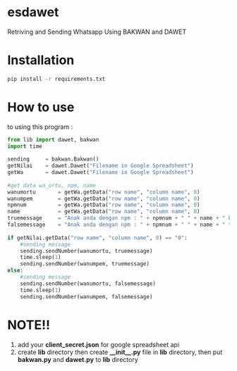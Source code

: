 # esdawet 
Retriving and Sending Whatsapp Using BAKWAN and DAWET

# Installation
```sh
pip install -r requirements.txt 
```

# How to use
to using this program : 
```python
from lib import dawet, bakwan  
import time  
  
sending     = bakwan.Bakwan()  
getNilai    = dawet.Dawet("Filename in Google Spreadsheet")  
getWa       = dawet.Dawet("Filename in Google Spreadsheet")  
  
#get data wa_ortu, npm, name  
wanumortu   	= getWa.getData("row name", "column name", 0)  
wanumpem    	= getWa.getData("row name", "column name", 0)  
npmnum      	= getWa.getData("row name", "column name", 0)  
name        	= getWa.getData("row name", "column name", 0) 
truemessage 	= "Anak anda dengan npm : " + npmnum + " " + name + " belum melaksanakan bimbingan!" 
falsemessage	= "Anak anda dengan npm : " + npmnum + " " + name + " telah melaksanakan bimbingan!"
  
if getNilai.getData("row name", "column name", 0) == "0":  
    #sending message  
    sending.sendNumber(wanumortu, truemessage)  
    time.sleep(1)  
    sending.sendNumber(wanumpem, truemessage)  
else:  
    #sending message  
    sending.sendNumber(wanumortu, falsemessage)  
    time.sleep(1)  
    sending.sendNumber(wanumpem, falsemessage)
```

# NOTE!!
1. add your **client_secret.json** for google spreadsheet api
2. create **lib** directory then create **\_\_init\_\_.py** file in **lib** directory, then put **bakwan.py** and **dawet.py** to **lib** directory